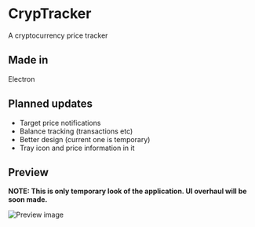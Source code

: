 # CrypTracker
A cryptocurrency price tracker

## Made in
Electron
## Planned updates
* Target price notifications
* Balance tracking (transactions etc)
* Better design (current one is temporary)
* Tray icon and price information in it
## Preview
**NOTE: This is only temporary look of the application. UI overhaul will be soon made.**

![Preview image](https://i.imgur.com/CpbBfOz.png)
